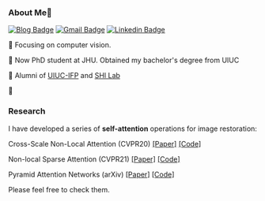 ### About Me👋
[![Blog Badge](https://img.shields.io/badge/Web-HarukiYqM-orange)](https://yiqunm2.web.illinois.edu)
[![Gmail Badge](https://img.shields.io/badge/-meiyiqun2@gmail.com-RED?style=flat-square&labelColor=RED&logo=Gmail&logoColor=white&link=mailto:meiyiqun2@gmail.com)](mailto:meiyiqun2@gmail.com)
[![Linkedin Badge](https://img.shields.io/badge/-HarukiYqM-blue?style=flat-square&logo=Linkedin&logoColor=white&link=https://www.linkedin.com/in/yiqun-mei-969baa147/)](https://www.linkedin.com/in/yiqun-mei-969baa147)

:musical_note: Focusing on computer vision.


:speech_balloon: Now PhD student at JHU. Obtained my bachelor's degree from UIUC


:love_letter: Alumni of [UIUC-IFP](http://ifp-uiuc.github.io/) and [SHI Lab](https://www.humphreyshi.com/people)


 :vibration_mode:

### Research 

I have developed a series of **self-attention** operations for image restoration:


Cross-Scale Non-Local Attention (CVPR20) [[Paper]](https://openaccess.thecvf.com/content_CVPR_2020/papers/Mei_Image_Super-Resolution_With_Cross-Scale_Non-Local_Attention_and_Exhaustive_Self-Exemplars_Mining_CVPR_2020_paper.pdf) [[Code]](https://github.com/SHI-Labs/Cross-Scale-Non-Local-Attention)
 

Non-local Sparse Attention (CVPR21) [[Paper]](https://openaccess.thecvf.com/content/CVPR2021/papers/Mei_Image_Super-Resolution_With_Non-Local_Sparse_Attention_CVPR_2021_paper.pdf) [[Code]](https://github.com/HarukiYqM/Non-Local-Sparse-Attention)


Pyramid Attention Networks (arXiv) [[Paper]](https://arxiv.org/abs/2004.13824) [[Code]](https://github.com/SHI-Labs/Pyramid-Attention-Networks)


Please feel free to check them.





